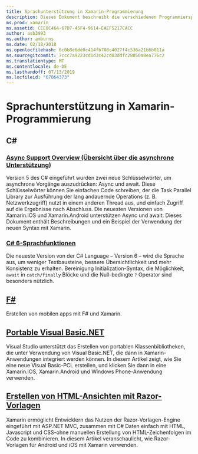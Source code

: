 ```yaml
---
title: Sprachunterstützung in Xamarin-Programmierung
description: Dieses Dokument beschreibt die verschiedenen Programmiersprachen, die von Xamarin unterstützt werden. Es wird erläutert, C#, F#, portable Visual Basic.NET oder Razor-Vorlagen.
ms.prod: xamarin
ms.assetid: CEE8C464-67D7-45F4-9614-EAEF5217CACC
author: asb3993
ms.author: amburns
ms.date: 02/18/2018
ms.openlocfilehash: 6c0b8e6de0c414fb708c4027f4c536a21b6b011a
ms.sourcegitcommit: 7ccc7a9223cd1d3c42cd03ddfc28050a8ea776c2
ms.translationtype: MT
ms.contentlocale: de-DE
ms.lasthandoff: 07/13/2019
ms.locfileid: "67864373"
---
```

# <a name="programming-language-support-in-xamarin"></a>Sprachunterstützung in Xamarin-Programmierung

## <a name="c"></a>C# 

### <a name="async-support-overviewcross-platformplatformasyncmd"></a>[Async Support Overview (Übersicht über die asynchrone Unterstützung)](~/cross-platform/platform/async.md)

Version 5 des C# eingeführt wurden zwei neue Schlüsselwörter, um asynchrone Vorgänge auszudrücken: Async und await. Diese Schlüsselwörter können Sie einfachen Code schreiben, der die Task Parallel Library zur Ausführung der lang andauernde Operations (z. B. Netzwerkzugriff) nutzt in einem anderen Thread aus, und einfach Zugriff auf die Ergebnisse nach Abschluss. Die neuesten Versionen von Xamarin.iOS und Xamarin.Android unterstützen Async und await: Dieses Dokument enthält Beschreibungen und ein Beispiel der Verwendung der neuen Syntax mit Xamarin.

### <a name="c-6-language-featurescross-platformplatformcsharp-sixmd"></a>[C# 6-Sprachfunktionen](~/cross-platform/platform/csharp-six.md)

Die neueste Version von der C# Language – Version 6 – wird die Sprache aus, um weniger Textbausteine, bessere Übersichtlichkeit und mehr Konsistenz zu erhalten. Bereinigung Initialization-Syntax, die Möglichkeit, `await` in `catch/finally` Blöcke und die Null-bedingte `?` Operator sind besonders nützlich.

## <a name="ffsharpindexmd"></a>[F#](fsharp/index.md)

Erstellen von mobilen apps mit F# und Xamarin.

## <a name="portable-visual-basicnetcross-platformplatformvisual-basicindexmd"></a>[Portable Visual Basic.NET](~/cross-platform/platform/visual-basic/index.md)

Visual Studio unterstützt das Erstellen von portablen Klassenbibliotheken, die unter Verwendung von Visual Basic.NET, die dann in Xamarin-Anwendungen integriert werden können. In diesem Artikel zeigt, wie Sie eine neue Visual Basic-PCL erstellen, und klicken Sie dann in eine Xamarin.iOS, Xamarin.Android und Windows Phone-Anwendung verwenden.

## <a name="building-html-views-using-razor-templatescross-platformplatformrazor-html-templatesindexmd"></a>[Erstellen von HTML-Ansichten mit Razor-Vorlagen](~/cross-platform/platform/razor-html-templates/index.md)

Xamarin ermöglicht Entwicklern das Nutzen der Razor-Vorlagen-Engine eingeführt mit ASP.NET MVC, zusammen mit C# Daten einfach mit HTML, Javascript und CSS-ohne manuellen Erstellung von HTML-Zeichenfolgen im Code zu kombinieren.
In diesem Artikel veranschaulicht, wie Razor-Vorlagen für Android und iOS mit Xamarin verwenden.
